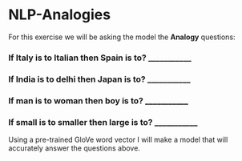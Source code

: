 # NLP-Analogies

For this exercise we will be asking the model the **Analogy** questions:

### If Italy is to Italian then Spain is to? 	\_\_\_\_\_\_\_\_\_\_\_

### If India is to delhi then Japan is to? 	\_\_\_\_\_\_\_\_\_\_\_ 

### If man is to  woman then boy is to? 	\_\_\_\_\_\_\_\_\_\_\_  

### If small is to  smaller then large is to? 	\_\_\_\_\_\_\_\_\_\_\_   

Using a pre-trained GloVe word vector I will make a model that will accurately answer the questions above.
